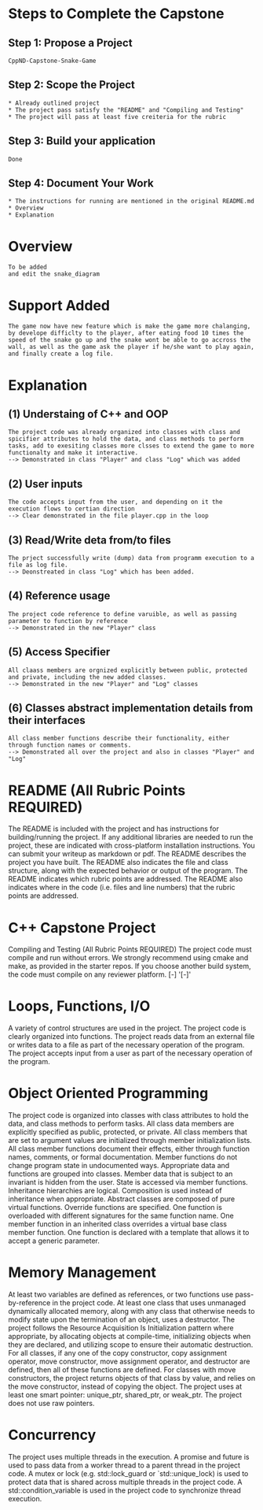 


# Steps to Complete the Capstone

## Step 1: Propose a Project

```
CppND-Capstone-Snake-Game
```

## Step 2: Scope the Project

```
* Already outlined project
* The project pass satisfy the "README" and "Compiling and Testing" 
* The project will pass at least five creiteria for the rubric
```

## Step 3: Build your application

```
Done
```

## Step 4: Document Your Work

```
* The instructions for running are mentioned in the original README.md
* Overview
* Explanation 
```

# Overview

```
To be added
and edit the snake_diagram
```
# Support Added 
```
The game now have new feature which is make the game more chalanging, by develope difficlty to the player, after eating food 10 times the speed of the snake go up and the snake wont be able to go accross the wall, as well as the game ask the player if he/she want to play again, and finally create a log file.
```

# Explanation

## (1) Understaing of C++ and OOP  
```
The project code was already organized into classes with class and spicifier attributes to hold the data, and class methods to perform tasks, add to exesiting classes more clsses to extend the game to more functionalty and make it interactive. 
--> Demonstrated in class "Player" and class "Log" which was added
```

## (2) User inputs
```
The code accepts input from the user, and depending on it the execution flows to certian direction
--> Clear demonstrated in the file player.cpp in the loop
```

## (3) Read/Write deta from/to files
```
The prject successfully write (dump) data from programm execution to a file as log file. 
--> Deonstreated in class "Log" which has been added.
```

## (4) Reference usage
```
The project code reference to define varuible, as well as passing parameter to function by reference
--> Demonstrated in the new "Player" class
```

## (5) Access Specifier 
```
All claass members are orgnized explicitly between public, protected and private, including the new added classes. 
--> Demonstrated in the new "Player" and "Log" classes
```

## (6) Classes abstract implementation details from their interfaces
```
All class member functions describe their functionality, either through function names or comments. 
--> Demonstrated all over the project and also in classes "Player" and "Log" 
```

# README (All Rubric Points REQUIRED)
The README is included with the project and has instructions for building/running the project.
If any additional libraries are needed to run the project, these are indicated with cross-platform installation instructions.
You can submit your writeup as markdown or pdf.
The README describes the project you have built.
The README also indicates the file and class structure, along with the expected behavior or output of the program.
The README indicates which rubric points are addressed. The README also indicates where in the code (i.e. files and line numbers) that the rubric points are addressed.

# C++ Capstone Project 
Compiling and Testing (All Rubric Points REQUIRED)
The project code must compile and run without errors.
We strongly recommend using cmake and make, as provided in the starter repos. If you choose another build system, the code must compile on any reviewer platform.
[-] 
'[-]'

# Loops, Functions, I/O
A variety of control structures are used in the project.
The project code is clearly organized into functions.
The project reads data from an external file or writes data to a file as part of the necessary operation of the program.
The project accepts input from a user as part of the necessary operation of the program.

# Object Oriented Programming
The project code is organized into classes with class attributes to hold the data, and class methods to perform tasks.
All class data members are explicitly specified as public, protected, or private.
All class members that are set to argument values are initialized through member initialization lists.
All class member functions document their effects, either through function names, comments, or formal documentation. Member functions do not change program state in undocumented ways.
Appropriate data and functions are grouped into classes. Member data that is subject to an invariant is hidden from the user. State is accessed via member functions.
Inheritance hierarchies are logical. Composition is used instead of inheritance when appropriate. Abstract classes are composed of pure virtual functions. Override functions are specified.
One function is overloaded with different signatures for the same function name.
One member function in an inherited class overrides a virtual base class member function.
One function is declared with a template that allows it to accept a generic parameter.

# Memory Management
At least two variables are defined as references, or two functions use pass-by-reference in the project code.
At least one class that uses unmanaged dynamically allocated memory, along with any class that otherwise needs to modify state upon the termination of an object, uses a destructor.
The project follows the Resource Acquisition Is Initialization pattern where appropriate, by allocating objects at compile-time, initializing objects when they are declared, and utilizing scope to ensure their automatic destruction.
For all classes, if any one of the copy constructor, copy assignment operator, move constructor, move assignment operator, and destructor are defined, then all of these functions are defined.
For classes with move constructors, the project returns objects of that class by value, and relies on the move constructor, instead of copying the object.
The project uses at least one smart pointer: unique_ptr, shared_ptr, or weak_ptr. The project does not use raw pointers.

# Concurrency
The project uses multiple threads in the execution.
A promise and future is used to pass data from a worker thread to a parent thread in the project code.
A mutex or lock (e.g. std::lock_guard or `std::unique_lock) is used to protect data that is shared across multiple threads in the project code.
A std::condition_variable is used in the project code to synchronize thread execution.
